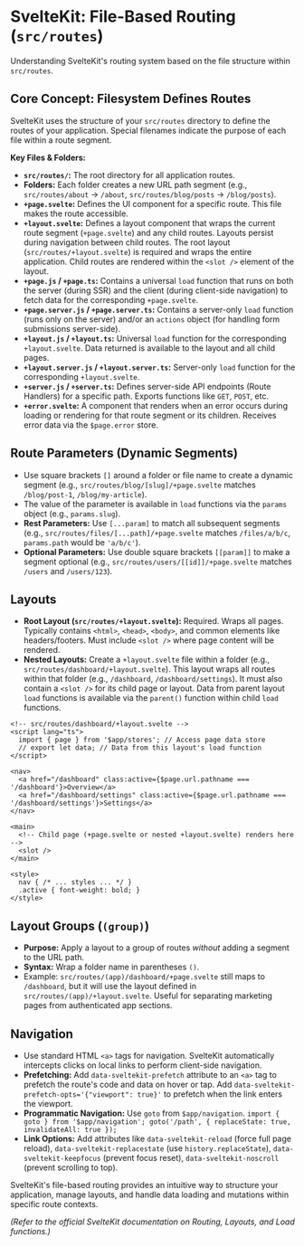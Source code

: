 # SvelteKit: File-Based Routing (`src/routes`)

Understanding SvelteKit's routing system based on the file structure within `src/routes`.

## Core Concept: Filesystem Defines Routes

SvelteKit uses the structure of your `src/routes` directory to define the routes of your application. Special filenames indicate the purpose of each file within a route segment.

**Key Files & Folders:**

*   **`src/routes/`:** The root directory for all application routes.
*   **Folders:** Each folder creates a new URL path segment (e.g., `src/routes/about` -> `/about`, `src/routes/blog/posts` -> `/blog/posts`).
*   **`+page.svelte`:** Defines the UI component for a specific route. This file makes the route accessible.
*   **`+layout.svelte`:** Defines a layout component that wraps the current route segment (`+page.svelte`) and any child routes. Layouts persist during navigation between child routes. The root layout (`src/routes/+layout.svelte`) is required and wraps the entire application. Child routes are rendered within the `<slot />` element of the layout.
*   **`+page.js` / `+page.ts`:** Contains a universal `load` function that runs on both the server (during SSR) and the client (during client-side navigation) to fetch data for the corresponding `+page.svelte`.
*   **`+page.server.js` / `+page.server.ts`:** Contains a server-only `load` function (runs only on the server) and/or an `actions` object (for handling form submissions server-side).
*   **`+layout.js` / `+layout.ts`:** Universal `load` function for the corresponding `+layout.svelte`. Data returned is available to the layout and all child pages.
*   **`+layout.server.js` / `+layout.server.ts`:** Server-only `load` function for the corresponding `+layout.svelte`.
*   **`+server.js` / `+server.ts`:** Defines server-side API endpoints (Route Handlers) for a specific path. Exports functions like `GET`, `POST`, etc.
*   **`+error.svelte`:** A component that renders when an error occurs during loading or rendering for that route segment or its children. Receives error data via the `$page.error` store.

## Route Parameters (Dynamic Segments)

*   Use square brackets `[]` around a folder or file name to create a dynamic segment (e.g., `src/routes/blog/[slug]/+page.svelte` matches `/blog/post-1`, `/blog/my-article`).
*   The value of the parameter is available in `load` functions via the `params` object (e.g., `params.slug`).
*   **Rest Parameters:** Use `[...param]` to match all subsequent segments (e.g., `src/routes/files/[...path]/+page.svelte` matches `/files/a/b/c`, `params.path` would be `'a/b/c'`).
*   **Optional Parameters:** Use double square brackets `[[param]]` to make a segment optional (e.g., `src/routes/users/[[id]]/+page.svelte` matches `/users` and `/users/123`).

## Layouts

*   **Root Layout (`src/routes/+layout.svelte`):** Required. Wraps all pages. Typically contains `<html>`, `<head>`, `<body>`, and common elements like headers/footers. Must include `<slot />` where page content will be rendered.
*   **Nested Layouts:** Create a `+layout.svelte` file within a folder (e.g., `src/routes/dashboard/+layout.svelte`). This layout wraps all routes within that folder (e.g., `/dashboard`, `/dashboard/settings`). It must also contain a `<slot />` for its child page or layout. Data from parent layout `load` functions is available via the `parent()` function within child `load` functions.

```svelte
<!-- src/routes/dashboard/+layout.svelte -->
<script lang="ts">
  import { page } from '$app/stores'; // Access page data store
  // export let data; // Data from this layout's load function
</script>

<nav>
  <a href="/dashboard" class:active={$page.url.pathname === '/dashboard'}>Overview</a>
  <a href="/dashboard/settings" class:active={$page.url.pathname === '/dashboard/settings'}>Settings</a>
</nav>

<main>
  <!-- Child page (+page.svelte or nested +layout.svelte) renders here -->
  <slot />
</main>

<style>
  nav { /* ... styles ... */ }
  .active { font-weight: bold; }
</style>
```

## Layout Groups (`(group)`)

*   **Purpose:** Apply a layout to a group of routes *without* adding a segment to the URL path.
*   **Syntax:** Wrap a folder name in parentheses `()`.
*   Example: `src/routes/(app)/dashboard/+page.svelte` still maps to `/dashboard`, but it will use the layout defined in `src/routes/(app)/+layout.svelte`. Useful for separating marketing pages from authenticated app sections.

## Navigation

*   Use standard HTML `<a>` tags for navigation. SvelteKit automatically intercepts clicks on local links to perform client-side navigation.
*   **Prefetching:** Add `data-sveltekit-prefetch` attribute to an `<a>` tag to prefetch the route's code and data on hover or tap. Add `data-sveltekit-prefetch-opts='{"viewport": true}'` to prefetch when the link enters the viewport.
*   **Programmatic Navigation:** Use `goto` from `$app/navigation`. `import { goto } from '$app/navigation'; goto('/path', { replaceState: true, invalidateAll: true });`
*   **Link Options:** Add attributes like `data-sveltekit-reload` (force full page reload), `data-sveltekit-replacestate` (use `history.replaceState`), `data-sveltekit-keepfocus` (prevent focus reset), `data-sveltekit-noscroll` (prevent scrolling to top).

SvelteKit's file-based routing provides an intuitive way to structure your application, manage layouts, and handle data loading and mutations within specific route contexts.

*(Refer to the official SvelteKit documentation on Routing, Layouts, and Load functions.)*
